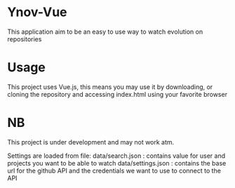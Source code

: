 # Ynov-Vue

This application aim to be an easy to use way to watch evolution on repositories


# Usage

This project uses Vue.js, this means you may use it by downloading, or cloning the repository and accessing index.html using your favorite browser

# NB

This project is under development and may not work atm.

Settings are loaded from file:
        data/search.json : contains value for user and projects you want to be able to watch
        data/settings.json : contains the base url for the github API and the credentials we want to use to connect to the API